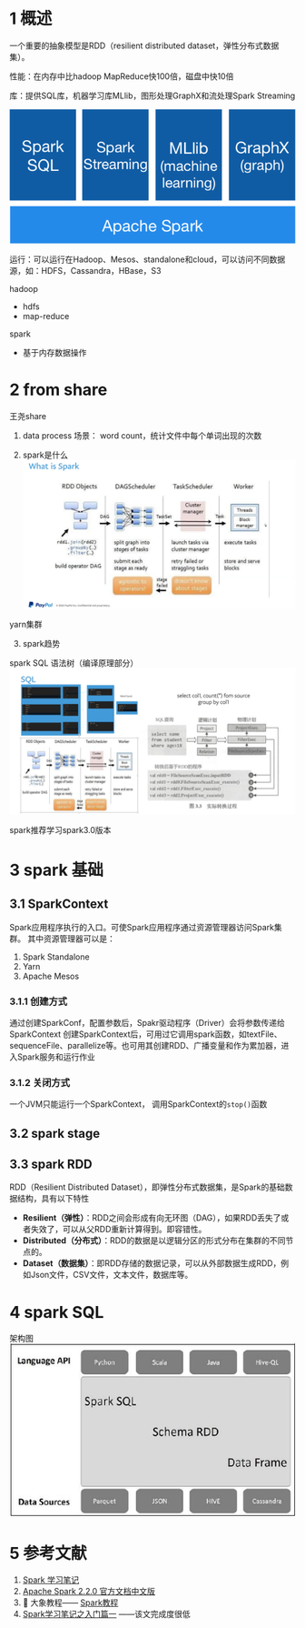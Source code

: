 # 1 概述

一个重要的抽象模型是RDD（resilient distributed dataset，弹性分布式数据集）。



性能：在内存中比hadoop MapReduce快100倍，磁盘中快10倍

库：提供SQL库，机器学习库MLlib，图形处理GraphX和流处理Spark Streaming

![spark-stack](spark.assets/spark-stack.png)



运行：可以运行在Hadoop、Mesos、standalone和cloud，可以访问不同数据源，如：HDFS，Cassandra，HBase，S3





hadoop

- hdfs
- map-reduce

spark

- 基于内存数据操作


# 2 from share
王尧share
1. data process
场景： word count，统计文件中每个单词出现的次数


2. spark是什么
![](spark.assets/image-20220804135713335.png)


yarn集群

3. spark趋势

spark SQL 
语法树（编译原理部分）
![](spark.assets/image-20220804140650215.png)



spark推荐学习spark3.0版本

# 3 spark 基础
## 3.1 SparkContext
Spark应用程序执行的入口。可使Spark应用程序通过资源管理器访问Spark集群。
其中资源管理器可以是：
1. Spark Standalone
2. Yarn
3. Apache Mesos

### 3.1.1 创建方式
通过创建SparkConf，配置参数后，Spakr驱动程序（Driver）会将参数传递给SparkContext
创建SparkContext后，可用过它调用spark函数，如textFile、sequenceFile、parallelize等。也可用其创建RDD、广播变量和作为累加器，进入Spark服务和运行作业

### 3.1.2 关闭方式
一个JVM只能运行一个SparkContext，
调用SparkContext的`stop()`函数

## 3.2 spark stage

## 3.3 spark RDD
RDD（Resilient Distributed Dataset），即弹性分布式数据集，是Spark的基础数据结构，具有以下特性
-   **Resilient（弹性）**：RDD之间会形成有向无环图（DAG），如果RDD丢失了或者失效了，可以从父RDD重新计算得到。即容错性。
-   **Distributed（分布式）**：RDD的数据是以逻辑分区的形式分布在集群的不同节点的。
-   **Dataset（数据集）**：即RDD存储的数据记录，可以从外部数据生成RDD，例如Json文件，CSV文件，文本文件，数据库等。


# 4 spark SQL
架构图
![](spark.assets/image-20221027163936591.png)




# 5 参考文献

1.   [Spark 学习笔记](https://blog.einverne.info/post/2017/01/spark.html) 
2.   [Apache Spark 2.2.0 官方文档中文版](https://blog.csdn.net/u012185296/article/details/76855770) 
3. 🌟 大象教程—— [Spark教程](https://www.hadoopdoc.com/spark/spark-sparkcontext) 
4.  [Spark学习笔记之入门篇一](http://lousama.com/2016/01/11/Spark%E5%85%A5%E9%97%A8%E7%AF%87/) ——该文完成度很低






